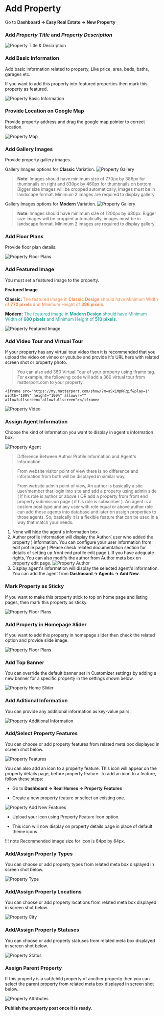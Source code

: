 # Add Property

Go to **Dashboard → Easy Real Estate → New Property**

### **Add _Property Title_ and _Property Description_**

![Property Title & Description](images/add-content/title-and-description.png)

### **Add Basic Information**

Add basic information related to property, Like price, area, beds, baths, garages etc. 

If you want to add this property into featured properties then mark this property as featured. 

![Property Basic Information](images/add-content/basic-info.png)

### **Provide Location on Google Map**

Provide property address and drag the google map pointer to correct location. 

![Property Map](images/add-content/property-map.png)

### **Add Gallery Images**

Provide property gallery images.

Gallery Images options for **Classic** Variation.
![Property Gallery](images/add-content/property-gallery2.png)

>**Note**: Images should have minimum size of 770px by 386px for thumbnails on right and 830px by 460px for thumbnails on bottom. Bigger size images will be cropped automatically, images must be in landscape format. Minimum 2 images are required to display gallery.

Gallery Images options for **Modern** Variation.
![Property Gallery](images/add-content/property-gallery3.png)

>**Note**: Images should have minimum size of 1200px by 680px. Bigger size images will be cropped automatically, images must be in landscape format. Minimum 2 images are required to display gallery.

### **Add Floor Plans**

Provide floor plan details.

![Property Floor Plans](images/add-content/floor-plans.png)

### **Add Featured Image**

You must set a featured image to the property.

**Featured Image**

**Classic:** <span style="color: #ec894d;">The featured image in **Classic Design** should have Minimum Width of **770 pixels** and Minimum Height of **386 pixels**.</span>

**Modern:** <span style="color: #1ea69a;">The featured image in **Modern Design** should have Minimum Width of **680 pixels** and Minimum Height of **510 pixels**.</span>

![Property Featured Image](images/add-content/featured-image-updated.png)

### **Add Video Tour and Virtual Tour**

If your property has any virtual tour video then it is recommended that you upload the video on vimeo or youtube and provide it's URL here with related screen shot or property photo.

> You can also add 360 Virtual Tour of your property using iframe tag. For example, the following code will add a 360 virtual tour from matterport.com to your property. 

`<iframe src="https://my.matterport.com/show/?m=aSx1MpRRqif&play=1" width="100%" height="100%" allowvr="" allowfullscreen="allowfullscreen"></iframe>`

![Property Video](images/add-content/property-video.png)

### **Assign Agent Information**

Choose the kind of information you want to display in agent's information box. 

![Property Agent](images/add-content/property-agent-info.png)

> Difference Between Author Profile Information and Agent's Information 

> From website visitor point of view there is no difference and information from both will be displayed in similar way. 

> From website admin point of view, An author is basically a site user/member that login into site and add a property using admin side ( If his role is author or above ) OR add a property from front end property submission page ( if his role is subscriber ). An agent is a custom post type and any user with role equal or above author role can add those agents into database and later on assign properties to those agents. So, basically it is a flexible feature that can be used in a way that match your needs.

1. None will hide the agent's information box.
2. Author profile information will display the Author( user who added the property ) information. You can configure your user information from edit profile page ( Please check related documentation section for details of setting up front end profile edit page ). 
If you have adequate rights, You can also modify the author from Author meta box on property edit page. 
![Property Author](images/add-content/property-author.png)
3. Display agent's information will display the selected agent's information. You can add the agent from **Dashboard → Agents → Add New**.

### **Mark Property as Sticky**

If you want to make this property stick to top on home page and listing pages, then mark this property as sticky.

![Property Floor Plans](images/add-content/sticky-property.png)

### **Add Property in Homepage Slider**

If you want to add this property in homepage slider then check the related option and provide slide image.

![Property Floor Plans](images/add-content/add-property-to-home-page-slider.png)

### **Add Top Banner**

You can override the default banner set in Customizer settings by adding a new banner for a specific property in the settings shown below.

![Property Home Slider](images/add-content/top-banner-property-settings.png)

### **Add Aditional Information**

You can provide any additional information as key-value pairs. 

![Property Additional Information](images/add-content/additional-information.png)

### **Add/Select Property Features**

You can choose or add property features from related meta box displayed in screen shot below.

![Property Features](images/add-content/property-features-updated.png)

You can also add an icon to a property feature. This icon will appear on the property details page, before property feature. To add an icon to a feature, follow these steps:

- Go to **Dashboard → Real Homes → Property Features**

- Create a new property feature or select an existing one. 

![Property Add New Features](images/add-content/property-add-features.png)

- Upload your icon using Property Feature Icon option.

- This icon will now display on property details page in place of default theme icons.

!!! note
    Recommended image size for icon is 64px by 64px.

### **Add/Assign Property Types**

You can choose or add property types from related meta box displayed in screen shot below.

![Property Type](images/add-content/property-types-updated.png)

### **Add/Assign Property Locations**

You can choose or add property locations from related meta box displayed in screen shot below.

![Property City](images/add-content/property-cities-updated.png)

### **Add/Assign Property Statuses**

You can choose or add property statuses from related meta box displayed in screen shot below. 

![Property Status](images/add-content/property-status-updated.png)

### Assign Parent Property

If this property is a sub/child property of another property then you can select the parent property from related meta box displayed in screen shot below. 

![Property Attributes](images/add-content/property-attributes.png)

**Publish the property post once it is ready**.
